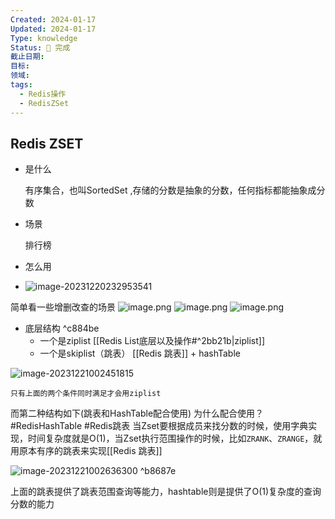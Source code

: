 ```yaml
---
Created: 2024-01-17
Updated: 2024-01-17
Type: knowledge
Status: 🌱 完成
截止日期: 
目标: 
领域: 
tags:
  - Redis操作
  - RedisZSet
---
```

## Redis ZSET

- 是什么

  有序集合，也叫SortedSet ,存储的分数是抽象的分数，任何指标都能抽象成分数

- 场景

  排行榜
 
- 怎么用
  
- ![image-20231220232953541](D:\\study\img\image-20231220232953541.png)

简单看一些增删改查的场景
	![image.png](https://obsidian-pic-1317906728.cos.ap-nanjing.myqcloud.com/obsidian/20240106211735.png)
	![image.png](https://obsidian-pic-1317906728.cos.ap-nanjing.myqcloud.com/obsidian/20240106212228.png)
	![image.png](https://obsidian-pic-1317906728.cos.ap-nanjing.myqcloud.com/obsidian/20240106212304.png)





- 底层结构 ^c884be
  - 一个是ziplist  [[Redis List底层以及操作#^2bb21b|ziplist]]
  - 一个是skiplist（跳表） [[Redis 跳表]] + hashTable

![image-20231221002451815](D:\\study\img\image-20231221002451815.png)

`只有上面的两个条件同时满足才会用ziplist`


而第二种结构如下(跳表和HashTable配合使用)
	为什么配合使用？
		#RedisHashTable #Redis跳表 
		当Zset要根据成员来找分数的时候，使用字典实现，时间复杂度就是O(1)，当Zset执行范围操作的时候，比如`ZRANK`、`ZRANGE`，就用原本有序的跳表来实现[[Redis 跳表]]
	
![image-20231221002636300](D:\\study\img\image-20231221002636300.png) ^b8687e

上面的跳表提供了跳表范围查询等能力，hashtable则是提供了O(1)复杂度的查询分数的能力